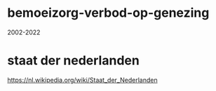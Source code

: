 # bemoeizorg-verbod-op-genezing

2002-2022

# staat der nederlanden
https://nl.wikipedia.org/wiki/Staat_der_Nederlanden
